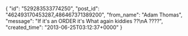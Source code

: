  {
   "id": "529283533774250",
   "post_id": "462493170453287_486467371389200",
   "from_name": "Adam Thomas",
   "message": "If it's an ORDER it's What again kiddies ??\nA ????",
   "created_time": "2013-06-25T03:12:37+0000"
 }
